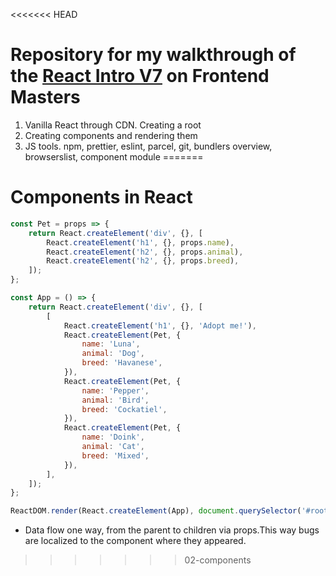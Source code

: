 <<<<<<< HEAD
# Repository for my walkthrough of the [React Intro V7](https://frontendmasters.com/courses/complete-react-v7) on Frontend Masters

1. Vanilla React through CDN. Creating a root 
2. Creating components and rendering them
3. JS tools. npm, prettier, eslint, parcel, git, bundlers overview, browserslist, component module 
=======
# Components in React

```js
const Pet = props => {
    return React.createElement('div', {}, [
        React.createElement('h1', {}, props.name),
        React.createElement('h2', {}, props.animal),
        React.createElement('h2', {}, props.breed),
    ]);
};

const App = () => {
    return React.createElement('div', {}, [
        [
            React.createElement('h1', {}, 'Adopt me!'),
            React.createElement(Pet, {
                name: 'Luna',
                animal: 'Dog',
                breed: 'Havanese',
            }),
            React.createElement(Pet, {
                name: 'Pepper',
                animal: 'Bird',
                breed: 'Cockatiel',
            }),
            React.createElement(Pet, {
                name: 'Doink',
                animal: 'Cat',
                breed: 'Mixed',
            }),
        ],
    ]);
};

ReactDOM.render(React.createElement(App), document.querySelector('#root'));

```
* Data flow one way, from the parent to children via props.This way bugs are localized to the component where they appeared.

>>>>>>> 02-components

